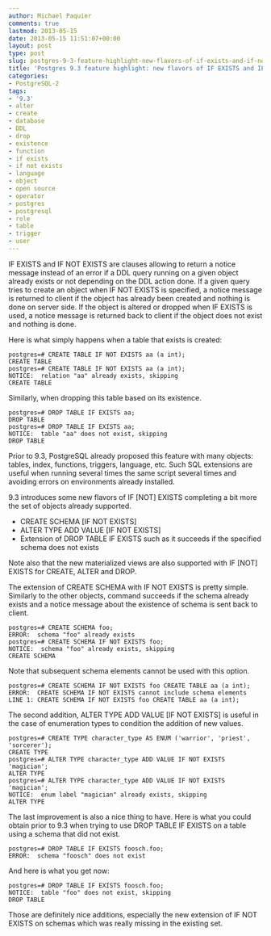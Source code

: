 ```yaml
---
author: Michael Paquier
comments: true
lastmod: 2013-05-15
date: 2013-05-15 11:51:07+00:00
layout: post
type: post
slug: postgres-9-3-feature-highlight-new-flavors-of-if-exists-and-if-not-exists
title: 'Postgres 9.3 feature highlight: new flavors of IF EXISTS and IF NOT EXISTS'
categories:
- PostgreSQL-2
tags:
- '9.3'
- alter
- create
- database
- DDL
- drop
- existence
- function
- if exists
- if not exists
- language
- object
- open source
- operator
- postgres
- postgresql
- role
- table
- trigger
- user
---
```


IF EXISTS and IF NOT EXISTS are clauses allowing to return a notice message instead of an error if a DDL query running on a given object already exists or not depending on the DDL action done. If a given query tries to create an object when IF NOT EXISTS is specified, a notice message is returned to client if the object has already been created and nothing is done on server side. If the object is altered or dropped when IF EXISTS is used, a notice message is returned back to client if the object does not exist and nothing is done. 

Here is what simply happens when a table that exists is created:

    postgres=# CREATE TABLE IF NOT EXISTS aa (a int);
    CREATE TABLE
    postgres=# CREATE TABLE IF NOT EXISTS aa (a int);
    NOTICE:  relation "aa" already exists, skipping
    CREATE TABLE

Similarly, when dropping this table based on its existence.

    postgres=# DROP TABLE IF EXISTS aa;
    DROP TABLE
    postgres=# DROP TABLE IF EXISTS aa;
    NOTICE:  table "aa" does not exist, skipping
    DROP TABLE

Prior to 9.3, PostgreSQL already proposed this feature with many objects: tables, index, functions, triggers, language, etc. Such SQL extensions are useful when running several times the same script several times and avoiding errors on environments already installed.
  
9.3 introduces some new flavors of IF [NOT] EXISTS completing a bit more the set of objects already supported.

  * CREATE SCHEMA [IF NOT EXISTS]
  * ALTER TYPE ADD VALUE [IF NOT EXISTS]
  * Extension of DROP TABLE IF EXISTS such as it succeeds if the specified schema does not exists

Note also that the new materialized views are also supported with IF [NOT] EXISTS for CREATE, ALTER and DROP.

The extension of CREATE SCHEMA with IF NOT EXISTS is pretty simple. Similarly to the other objects, command succeeds if the schema already exists and a notice message about the existence of schema is sent back to client.

    postgres=# CREATE SCHEMA foo;
    ERROR:  schema "foo" already exists
    postgres=# CREATE SCHEMA IF NOT EXISTS foo;
    NOTICE:  schema "foo" already exists, skipping
    CREATE SCHEMA

Note that subsequent schema elements cannot be used with this option.

    postgres=# CREATE SCHEMA IF NOT EXISTS foo CREATE TABLE aa (a int);
    ERROR:  CREATE SCHEMA IF NOT EXISTS cannot include schema elements
    LINE 1: CREATE SCHEMA IF NOT EXISTS foo CREATE TABLE aa (a int);

The second addition, ALTER TYPE ADD VALUE [IF NOT EXISTS] is useful in the case of enumeration types to condition the addition of new values.

    postgres=# CREATE TYPE character_type AS ENUM ('warrior', 'priest', 'sorcerer');
    CREATE TYPE
    postgres=# ALTER TYPE character_type ADD VALUE IF NOT EXISTS 'magician';
    ALTER TYPE
    postgres=# ALTER TYPE character_type ADD VALUE IF NOT EXISTS 'magician';
    NOTICE:  enum label "magician" already exists, skipping
    ALTER TYPE

The last improvement is also a nice thing to have. Here is what you could obtain prior to 9.3 when trying to use DROP TABLE IF EXISTS on a table using a schema that did not exist.

    postgres=# DROP TABLE IF EXISTS foosch.foo;
    ERROR:  schema "foosch" does not exist

And here is what you get now:

    postgres=# DROP TABLE IF EXISTS foosch.foo;
    NOTICE:  table "foo" does not exist, skipping
    DROP TABLE

Those are definitely nice additions, especially the new extension of IF NOT EXISTS on schemas which was really missing in the existing set.
